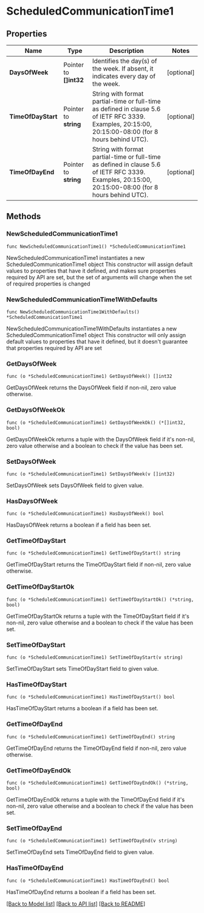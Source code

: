 # ScheduledCommunicationTime1

## Properties

Name | Type | Description | Notes
------------ | ------------- | ------------- | -------------
**DaysOfWeek** | Pointer to **[]int32** | Identifies the day(s) of the week. If absent, it indicates every day of the week.  | [optional] 
**TimeOfDayStart** | Pointer to **string** | String with format partial-time or full-time as defined in clause 5.6 of IETF RFC 3339. Examples, 20:15:00, 20:15:00-08:00 (for 8 hours behind UTC).   | [optional] 
**TimeOfDayEnd** | Pointer to **string** | String with format partial-time or full-time as defined in clause 5.6 of IETF RFC 3339. Examples, 20:15:00, 20:15:00-08:00 (for 8 hours behind UTC).   | [optional] 

## Methods

### NewScheduledCommunicationTime1

`func NewScheduledCommunicationTime1() *ScheduledCommunicationTime1`

NewScheduledCommunicationTime1 instantiates a new ScheduledCommunicationTime1 object
This constructor will assign default values to properties that have it defined,
and makes sure properties required by API are set, but the set of arguments
will change when the set of required properties is changed

### NewScheduledCommunicationTime1WithDefaults

`func NewScheduledCommunicationTime1WithDefaults() *ScheduledCommunicationTime1`

NewScheduledCommunicationTime1WithDefaults instantiates a new ScheduledCommunicationTime1 object
This constructor will only assign default values to properties that have it defined,
but it doesn't guarantee that properties required by API are set

### GetDaysOfWeek

`func (o *ScheduledCommunicationTime1) GetDaysOfWeek() []int32`

GetDaysOfWeek returns the DaysOfWeek field if non-nil, zero value otherwise.

### GetDaysOfWeekOk

`func (o *ScheduledCommunicationTime1) GetDaysOfWeekOk() (*[]int32, bool)`

GetDaysOfWeekOk returns a tuple with the DaysOfWeek field if it's non-nil, zero value otherwise
and a boolean to check if the value has been set.

### SetDaysOfWeek

`func (o *ScheduledCommunicationTime1) SetDaysOfWeek(v []int32)`

SetDaysOfWeek sets DaysOfWeek field to given value.

### HasDaysOfWeek

`func (o *ScheduledCommunicationTime1) HasDaysOfWeek() bool`

HasDaysOfWeek returns a boolean if a field has been set.

### GetTimeOfDayStart

`func (o *ScheduledCommunicationTime1) GetTimeOfDayStart() string`

GetTimeOfDayStart returns the TimeOfDayStart field if non-nil, zero value otherwise.

### GetTimeOfDayStartOk

`func (o *ScheduledCommunicationTime1) GetTimeOfDayStartOk() (*string, bool)`

GetTimeOfDayStartOk returns a tuple with the TimeOfDayStart field if it's non-nil, zero value otherwise
and a boolean to check if the value has been set.

### SetTimeOfDayStart

`func (o *ScheduledCommunicationTime1) SetTimeOfDayStart(v string)`

SetTimeOfDayStart sets TimeOfDayStart field to given value.

### HasTimeOfDayStart

`func (o *ScheduledCommunicationTime1) HasTimeOfDayStart() bool`

HasTimeOfDayStart returns a boolean if a field has been set.

### GetTimeOfDayEnd

`func (o *ScheduledCommunicationTime1) GetTimeOfDayEnd() string`

GetTimeOfDayEnd returns the TimeOfDayEnd field if non-nil, zero value otherwise.

### GetTimeOfDayEndOk

`func (o *ScheduledCommunicationTime1) GetTimeOfDayEndOk() (*string, bool)`

GetTimeOfDayEndOk returns a tuple with the TimeOfDayEnd field if it's non-nil, zero value otherwise
and a boolean to check if the value has been set.

### SetTimeOfDayEnd

`func (o *ScheduledCommunicationTime1) SetTimeOfDayEnd(v string)`

SetTimeOfDayEnd sets TimeOfDayEnd field to given value.

### HasTimeOfDayEnd

`func (o *ScheduledCommunicationTime1) HasTimeOfDayEnd() bool`

HasTimeOfDayEnd returns a boolean if a field has been set.


[[Back to Model list]](../README.md#documentation-for-models) [[Back to API list]](../README.md#documentation-for-api-endpoints) [[Back to README]](../README.md)


